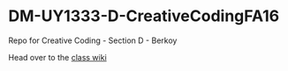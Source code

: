 # DM-UY1333-D-CreativeCodingFA16
Repo for Creative Coding - Section D - Berkoy  
 
Head over to the [class wiki](https://github.com/IDMNYU/DM-UY1333-D-CreativeCodingFA16/wiki)
